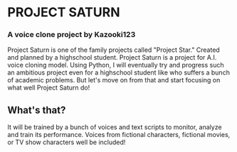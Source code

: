 # PROJECT SATURN

### A voice clone project by Kazooki123

Project Saturn is one of the family projects called "Project Star."
Created and planned by a highschool student. Project Saturn is a project for A.I. voice cloning model. Using Python,
I will eventually try and progress such an ambitious project even for a highschool student like who suffers a bunch of
academic problems. But let's move on from that and start focusing on what well Project Saturn do!

## What's that?

It will be trained by a bunch of voices and text scripts to monitor, analyze and train its performance. Voices from
fictional characters, fictional
movies, or TV show characters well be included!